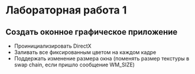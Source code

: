 # Лабораторная работа 1
## Создать оконное графическое приложение
- Проинициализировать DirectX
- Заливать все фиксированным цветом на каждом кадре
- Поддержать изменение размера окна (поменять размер текстуры в swap chain, если пришло сообщение WM_SIZE)
